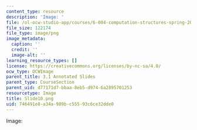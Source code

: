 ```yaml
---
content_type: resource
description: 'Image: '
file: /ol-ocw-studio-app/courses/6-004-computation-structures-spring-2017/746491e8a34a989bc55593c6ce32dde0_Slide10.png
file_size: 122174
file_type: image/png
image_metadata:
  caption: ''
  credit: ''
  image-alt: ''
learning_resource_types: []
license: https://creativecommons.org/licenses/by-nc-sa/4.0/
ocw_type: OCWImage
parent_title: 3.1 Annotated Slides
parent_type: CourseSection
parent_uid: d77171d7-bbaa-8eb5-d974-6a2895701253
resourcetype: Image
title: Slide10.png
uid: 746491e8-a34a-989b-c555-93c6ce32dde0
---
```

Image: 